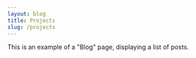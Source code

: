 ```yaml
---
layout: blog
title: Projects
slug: /projects
---
```


This is an example of a "Blog" page, displaying a list of posts.
<br />
